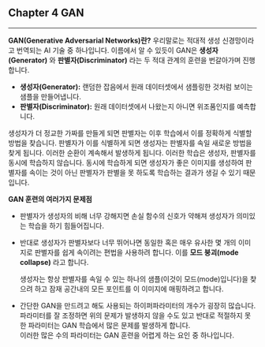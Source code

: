 ## Chapter 4 GAN

---

**GAN(Generative Adversarial Networks)란?** 우리말로는 적대적 생성 신경망이라고 번역되는 AI 기술 중 하나입니다. 
이름에서 알 수 있듯이 GAN은 **생성자(Generator)** 와 **판별자(Discriminator)** 라는 두 적대 관계의 훈련을 번갈아가며 진행합니다.

- **생성자(Generator):** 랜덤한 잡음에서 원래 데이터셋에서 샘플링한 것처럼 보이는 샘플을 만들어냅니다.
- **판별자(Discriminator):** 원래 데이터셋에서 나왔는지 아니면 위조품인지를 예측합니다. 

생성자가 더 정교한 가짜를 만들게 되면 판별자는 이후 학습에서 이를 정확하게 식별할 방법을 찾습니다.
판별자가 이를 식별하게 되면 생성자는 판별자를 속일 새로운 방법을 찾게 됩니다. 이러한 순환이 계속해서 발생하게 됩니다.
이러한 학습은 생성자, 판별자를 동시에 학습하지 않습니다. 동시에 학습하게 되면 생성자가 좋은 이미지를 생성하여 
판별자를 속이는 것이 아닌 판별자가 판별을 못 하도록 학습하는 결과가 생길 수 있기 때문입니다. 

**GAN 훈련의 여러가지 문제점**

- 판별자가 생성자의 비해 너무 강해지면 손실 함수의 신호가 약해져 생성자가 의미있는 학습을 하기 힘들어집니다.
- 반대로 생성자가 판별자보다 너무 뛰어나면 동일한 혹은 매우 유사한 몇 개의 이미지로 
판별자를 쉽게 속이려는 편법을 사용하려 합니다. 이를 **모드 붕괴(mode collapse)** 라고 합니다. 

    생성자는 항상 판별자를 속일 수 있는 하나의 샘플(이것이 모드(mode)입니다)을 찾으려 하고 잠재 공간내의 모든 포인트를 
이 이미지에 매핑하려고 합니다. 
- 간단한 GAN을 만드려고 해도 사용되는 하이퍼파라미터의 개수가 굉장히 많습니다. 
파라미터를 잘 조정하면 위의 문제가 발생하지 않을 수도 있고 반대로 적절하지 못한 파라미터는 GAN 학습에서 많은 문제를 발생하게 합니다.  
이러한 많은 수의 파라미터는 GAN 훈련을 어렵게 하는 요인 중 하나입니다.


